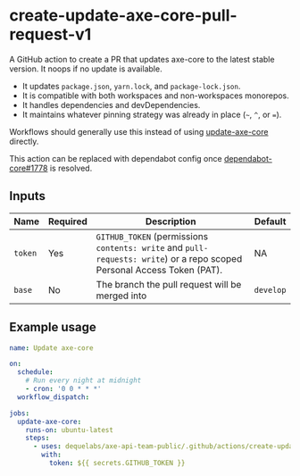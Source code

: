 # create-update-axe-core-pull-request-v1

A GitHub action to create a PR that updates axe-core to the latest stable version. It noops if no update is available.

- It updates `package.json`, `yarn.lock`, and `package-lock.json`.
- It is compatible with both workspaces and non-workspaces monorepos.
- It handles dependencies and devDependencies.
- It maintains whatever pinning strategy was already in place (`~`, `^`, or `=`).

Workflows should generally use this instead of using [update-axe-core](../update-axe-core-v1/README.md) directly.

This action can be replaced with dependabot config once [dependabot-core#1778](https://github.com/dependabot/dependabot-core/issues/1778) is resolved.

## Inputs

| Name    | Required | Description                                                                                                             | Default   |
| ------- | -------- | ----------------------------------------------------------------------------------------------------------------------- | --------- |
| `token` | Yes      | `GITHUB_TOKEN` (permissions `contents: write` and `pull-requests: write`) or a repo scoped Personal Access Token (PAT). | NA        |
| `base`  | No       | The branch the pull request will be merged into                                                                         | `develop` |

## Example usage

```yaml
name: Update axe-core

on:
  schedule:
    # Run every night at midnight
    - cron: '0 0 * * *'
  workflow_dispatch:

jobs:
  update-axe-core:
    runs-on: ubuntu-latest
    steps:
      - uses: dequelabs/axe-api-team-public/.github/actions/create-update-axe-core-pull-request-v1@main
        with:
          token: ${{ secrets.GITHUB_TOKEN }}
```
